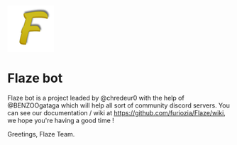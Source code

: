 ![Flaze](blob/main/logo.png)
# Flaze bot

Flaze bot is a project leaded by @chredeur0 with the help of @BENZOOgataga which will help all sort of community discord servers.
You can see our documentation / wiki at https://github.com/furiozia/Flaze/wiki, we hope you're having a good time !

Greetings,
Flaze Team.

